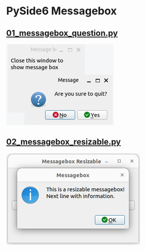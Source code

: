 # PySide6 Messagebox

## [01_messagebox_question.py](../02_messagebox/01_messagebox_question.py)

![01_messagebox_question](../02_messagebox/01_messagebox_question.png)

## [02_messagebox_resizable.py](../02_messagebox/02_messagebox_resizable.py)

![02_messagebox_resizable](../02_messagebox/02_messagebox_resizable.png)

